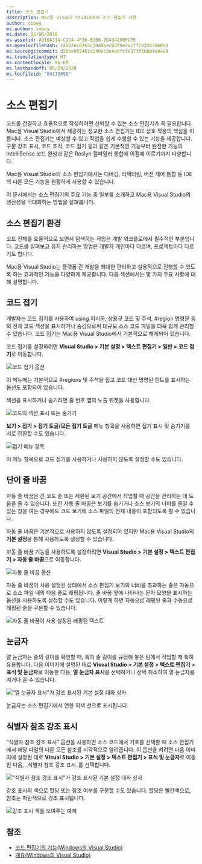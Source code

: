 ```yaml
---
title: 소스 편집기
description: Mac용 Visual Studio에서 소스 편집기 사용
author: cobey
ms.author: cobey
ms.date: 05/06/2018
ms.assetid: A018A314-C1C4-4F36-BCB6-2D434208FCFE
ms.openlocfilehash: c4a22ec0765c39a8bec83f9e2acff7b22b706890
ms.sourcegitcommit: d20ce855461c240ac5eee0fcfe373f166b4a04a9
ms.translationtype: HT
ms.contentlocale: ko-KR
ms.lasthandoff: 05/29/2020
ms.locfileid: "84173098"
---
```

# <a name="source-editor"></a>소스 편집기

코드를 간결하고 효율적으로 작성하려면 신뢰할 수 있는 소스 편집기가 꼭 필요합니다. Mac용 Visual Studio에서 제공하는 정교한 소스 편집기는 IDE 상호 작용의 핵심을 이룹니다. 소스 편집기는 예상할 수 있고 작업을 쉽게 수행할 수 있는 기능을 제공합니다. 구문 강조 표시, 코드 조각, 코드 접기 등과 같은 기본적인 기능부터 완전한 기능의 IntelliSense 코드 완성과 같은 Roslyn 컴파일러 통합에 이점에 이르기까지 다양합니다.

Mac용 Visual Studio의 소스 편집기에서는 디버깅, 리팩터링, 버전 제어 통합 등 IDE의 다른 모든 기능을 원활하게 사용할 수 있습니다.

이 문서에서는 소스 편집기의 주요 기능 중 일부를 소개하고 Mac용 Visual Studio의 생산성을 극대화하는 방법을 살펴봅니다.

## <a name="the-source-editor-experience"></a>소스 편집기 환경

코드 전체를 효율적으로 보면서 탐색하는 작업은 개발 워크플로에서 필수적인 부분입니다. 코드를 살펴보고 유지 관리하는 방법은 개발자 개인마다 다르며, 프로젝트마다 다르기도 합니다.

Mac용 Visual Studio는 플랫폼 간 개발을 최대한 편리하고 실용적으로 진행할 수 있도록 하는 효과적인 기능을 다양하게 제공합니다. 다음 섹션에서는 몇 가지 주요 사항에 대해 설명합니다.

## <a name="code-folding"></a>코드 접기

개발자는 코드 접기를 사용하여 using 지시문, 상용구 코드 및 주석, #region 명령문 등의 전체 코드 섹션을 표시하거나 숨김으로써 대규모 소스 코드 파일을 더욱 쉽게 ​​관리할 수 ​​있습니다. 코드 접기는 Mac용 Visual Studio에서 기본적으로 해제되어 있습니다.

코드 접기를 설정하려면 **Visual Studio > 기본 설정 > 텍스트 편집기 > 일반 > 코드 접기**로 이동합니다.

![코드 접기 옵션](media/source-neweditor-image1.png)

이 메뉴에는 기본적으로 #regions 및 주석을 접고 코드 대신 명명된 힌트를 표시하는 옵션도 포함되어 있습니다.

섹션을 표시하거나 숨기려면 줄 번호 옆의 노출 위젯을 사용합니다.

![코드의 섹션 표시 또는 숨기기](media/source-neweditor-image2.png)

**보기 > 접기 > 접기 토글/모든 접기 토글** 메뉴 항목을 사용하면 접기 표시 및 숨기기를 서로 전환할 수도 있습니다.

![접기 메뉴 항목](media/source-editor-image19.png)

이 메뉴 항목으로 코드 접기를 사용하거나 사용하지 않도록 설정할 수도 있습니다.

## <a name="word-wrap"></a>단어 줄 바꿈

자동 줄 바꿈은 긴 코드 줄 또는 제한된 보기 공간에서 작업할 때 공간을 관리하는 데 도움을 줄 수 있습니다. 또한 자동 줄 바꿈은 보기를 숨기거나 소스 보기의 너비를 줄일 수 있는 창을 여는 경우에도 코드 보기에 소스 파일의 전체 내용이 포함되도록 할 수 있습니다. 

자동 줄 바꿈은 기본적으로 사용하지 않도록 설정되어 있지만 Mac용 Visual Studio의 **기본 설정**을 통해 사용하도록 설정할 수 있습니다. 

자동 줄 바꿈 기능을 사용하도록 설정하려면 **Visual Studio > 기본 설정 > 텍스트 편집기 > 자동 줄 바꿈**으로 이동합니다.

![자동 줄 바꿈 옵션](media/source-neweditor-wordwrap1.png)

자동 줄 바꿈이 사용 설정된 상태에서 소스 편집기 보기의 너비를 초과하는 줄은 자동으로 소스 파일 내의 다음 줄로 래핑됩니다. 줄 바꿈 옆에 나타나는 문자 모양을 표시하는 옵션을 사용하도록 설정할 수도 있습니다. 이렇게 하면 자동으로 래핑된 줄과 수동으로 래핑된 줄을 구분할 수 있습니다.

![자동 줄 바꿈이 사용 설정된 래핑된 텍스트](media/source-neweditor-wordwrap2.png)

## <a name="ruler"></a>눈금자

열 눈금자는 줄의 길이를 확인할 때, 특히 줄 길이를 규정해 놓은 팀에서 작업할 때 특히 유용합니다. 다음 이미지에 설명된 대로 **Visual Studio > 기본 설정 > 텍스트 편집기 > 표식 및 눈금자**로 이동한 다음, **열 눈금자 표시**를 선택하거나 선택 취소하여 열 눈금자를 켜거나 끌 수 있습니다.

!["열 눈금자 표시"가 강조 표시된 기본 설정 대화 상자](media/source-editor-image5.png)

 눈금자는 소스 편집기에서 연한 회색 선으로 표시됩니다.

## <a name="highlight-identifier-references"></a>식별자 참조 강조 표시

“식별자 참조 강조 표시” 옵션을 사용하면 소스 코드에서 기호를 선택할 때 소스 편집기에서 해당 파일의 다른 모든 참조를 시각적으로 알려줍니다. 이 옵션을 켜려면 다음 이미지에 설명된 대로 **Visual Studio > 기본 설정 > 텍스트 편집기 > 표식 및 눈금자**로 이동한 다음, _식별자 참조 강조 표시_를 선택합니다.

!["식별자 참조 강조 표시"가 강조 표시된 기본 설정 대화 상자](media/source-editor-image6.png)

강조 표시의 색으로 할당 또는 참조 여부를 구분할 수도 있습니다. 할당은 빨간색으로, 참조는 파란색으로 강조 표시됩니다.

![강조 표시 색을 보여주는 예제](media/source-editor-image7.png)

## <a name="see-also"></a>참조

- [코드 편집기의 기능(Windows의 Visual Studio)](/visualstudio/ide/writing-code-in-the-code-and-text-editor)
- [개요(Windows의 Visual Studio)](/visualstudio/ide/outlining)
